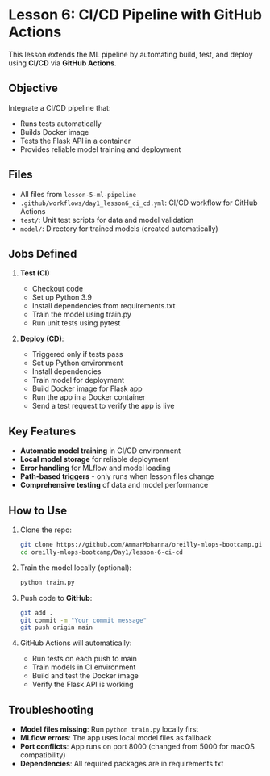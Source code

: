 
# Lesson 6: CI/CD Pipeline with GitHub Actions

This lesson extends the ML pipeline by automating build, test, and deploy using **CI/CD** via **GitHub Actions**.

##  Objective
Integrate a CI/CD pipeline that:
- Runs tests automatically
- Builds Docker image
- Tests the Flask API in a container
- Provides reliable model training and deployment

##  Files
- All files from `lesson-5-ml-pipeline`
- `.github/workflows/day1_lesson6_ci_cd.yml`: CI/CD workflow for GitHub Actions
- `test/`: Unit test scripts for data and model validation
- `model/`: Directory for trained models (created automatically)

## Jobs Defined
1. **Test (CI)**
    * Checkout code
    * Set up Python 3.9
    * Install dependencies from requirements.txt
    * Train the model using train.py
    * Run unit tests using pytest

2. **Deploy (CD)**: 
    * Triggered only if tests pass
    * Set up Python environment
    * Install dependencies
    * Train model for deployment
    * Build Docker image for Flask app
    * Run the app in a Docker container
    * Send a test request to verify the app is live

##  Key Features
- **Automatic model training** in CI/CD environment
- **Local model storage** for reliable deployment
- **Error handling** for MLflow and model loading
- **Path-based triggers** - only runs when lesson files change
- **Comprehensive testing** of data and model performance

##  How to Use
1. Clone the repo:
   ```bash
   git clone https://github.com/AmmarMohanna/oreilly-mlops-bootcamp.git
   cd oreilly-mlops-bootcamp/Day1/lesson-6-ci-cd
   ```

2. Train the model locally (optional):
   ```bash
   python train.py
   ```

3. Push code to **GitHub**:
   ```bash
   git add .
   git commit -m "Your commit message"
   git push origin main
   ```

4. GitHub Actions will automatically:
   - Run tests on each push to main
   - Train models in CI environment
   - Build and test the Docker image
   - Verify the Flask API is working

##  Troubleshooting
- **Model files missing**: Run `python train.py` locally first
- **MLflow errors**: The app uses local model files as fallback
- **Port conflicts**: App runs on port 8000 (changed from 5000 for macOS compatibility)
- **Dependencies**: All required packages are in requirements.txt

